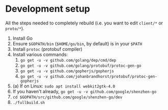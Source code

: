 # Development setup

All the steps needed to completely rebuild (i.e. you want to edit `client/*` or `proto/*`).

1.  Install Go
2.  Ensure `$GOPATH/bin` (`$HOME/go/bin`, by default) is in your `$PATH`
3.  Install `protoc` (protobuf compiler)
4.  Install various commands:  
    1.  `go get -u -v github.com/golang/dep/cmd/dep`
    2.  `go get -u -v github.com/golang/protobuf/protoc-gen-go`
    3.  `go get -u -v github.com/gopherjs/gopherjs`
    4.  `go get -u -v github.com/johanbrandhorst/protobuf/protoc-gen-gopherjs`
4.  (a) If on Linux: `sudo apt install webkit2gtk-4.0`
5.  If you haven't already, `go get -u -v github.com/google/shenzhen-go`
6.  `cd $GOPATH/src/github.com/google/shenzhen-go/dev`
7.  `./fullbuild.sh`
